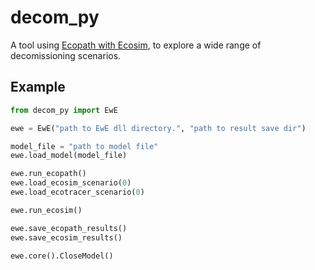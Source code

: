 # decom_py

A tool using [Ecopath with Ecosim](https://ecopath.org/), to explore a wide range of
decomissioning scenarios.

## Example

```python
from decom_py import EwE

ewe = EwE("path to EwE dll directory.", "path to result save dir")

model_file = "path to model file"
ewe.load_model(model_file)

ewe.run_ecopath()
ewe.load_ecosim_scenario(0)
ewe.load_ecotracer_scenario(0)

ewe.run_ecosim()

ewe.save_ecopath_results()
ewe.save_ecosim_results()

ewe.core().CloseModel()

```
